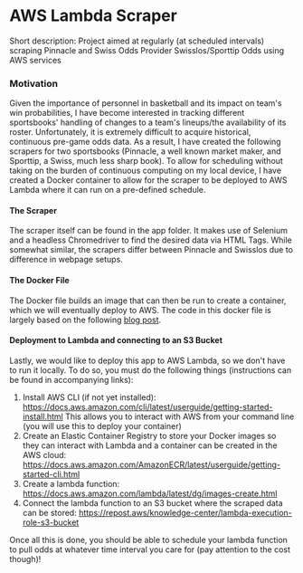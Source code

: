 # AWS Lambda Scraper
Short description: Project aimed at regularly (at scheduled intervals) scraping Pinnacle and Swiss Odds Provider Swisslos/Sporttip Odds using AWS services

### Motivation
Given the importance of personnel in basketball and its impact on team's win probabilities, I have become interested in tracking different sportsbooks' handling of changes to a team's lineups/the availability of its roster. Unfortunately, it is extremely difficult to acquire historical, continuous pre-game odds data. As a result, I have created the following scrapers for two sportsbooks (Pinnacle, a well known market maker, and Sporttip, a Swiss, much less sharp book).
To allow for scheduling without taking on the burden of continuous computing on my local device, I have created a Docker container to allow for the scraper to be deployed to AWS Lambda where it can run on a pre-defined schedule.

#### The Scraper
The scraper itself can be found in the app folder. It makes use of Selenium and a headless Chromedriver to find the desired data via HTML Tags.
While somewhat similar, the scrapers differ between Pinnacle and Swisslos due to difference in webpage setups.

#### The Docker File
The Docker file builds an image that can then be run to create a container, which we will eventually deploy to AWS. The code in this docker file is largely based on the following [blog post](https://aws.amazon.com/blogs/aws/new-for-aws-lambda-container-image-support/). 

#### Deployment to Lambda and connecting to an S3 Bucket 
Lastly, we would like to deploy this app to AWS Lambda, so we don't have to run it locally. To do so, you must do the following things (instructions can be found in accompanying links):
1. Install AWS CLI (if not yet installed): https://docs.aws.amazon.com/cli/latest/userguide/getting-started-install.html
This allows you to interact with AWS from your command line (you will use this to deploy your container)
2. Create an Elastic Container Registry to store your Docker images so they can interact with Lambda and a container can be created in the AWS cloud:
https://docs.aws.amazon.com/AmazonECR/latest/userguide/getting-started-cli.html
3. Create a lambda function:
https://docs.aws.amazon.com/lambda/latest/dg/images-create.html
4. Connect the lambda function to an S3 bucket where the scraped data can be stored:
https://repost.aws/knowledge-center/lambda-execution-role-s3-bucket

Once all this is done, you should be able to schedule your lambda function to pull odds at whatever time interval you care for (pay attention to the cost though)!

